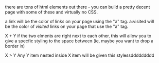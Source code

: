 there are tons of html elements out there - you can build a pretty decent page with some of these and virtually no CSS.

a:link will be the color of links on your page using the "a" tag.
a:visited will be the color of *visited* links on your page that use the "a" tag.

X + Y
if the two elments are right next to each other, this will allow you to give a specfic styling to the space between (ie, maybe you want to drop a border in)

X > Y
Any Y item nested inside X item will be given this stylessddddddddd
